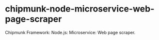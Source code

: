 # chipmunk-node-microservice-web-page-scraper
Chipmunk Framework: Node.js: Microservice: Web page scraper.
